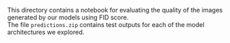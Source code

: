 This directory contains a notebook for evaluating the quality of the images generated by our models using FID score.  
The file `predictions.zip` contains test outputs for each of the model architectures we explored.
